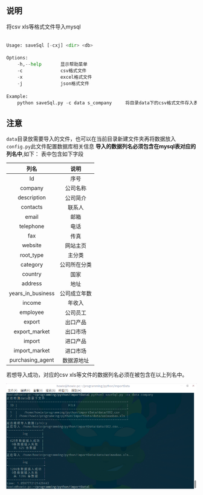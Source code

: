 ## 说明
将csv xls等格式文件导入mysql

```python

Usage: saveSql [-cxj] <dir> <db>

Options:
    -h,--help       显示帮助菜单
    -c              csv格式文件
    -x              excel格式文件
    -j              json格式文件

Example:
    python saveSql.py -c data s_company     将目录data下的csv格式文件存入表s_company中
```

## 注意
`data`目录放需要导入的文件，也可以在当前目录新建文件夹再将数据放入
`config.py`此文件配置数据库相关信息
**导入的数据列名必须包含在mysql表对应的列名中**,如下：
表中包含如下字段

|        列名         |   说明   |
| :---------------: | :----: |
|        Id         |   序号   |
|      company      |  公司名称  |
|    description    |  公司简介  |
|     contacts      |  联系人   |
|       email       |   邮箱   |
|     telephone     |   电话   |
|        fax        |   传真   |
|      website      |  网站主页  |
|     root_type     |  主分类   |
|     category      | 公司所在分类 |
|      country      |   国家   |
|      address      |   地址   |
| years_in_business | 公司成立年数 |
|      income       |  年收入   |
|     employee      |  公司员工  |
|      export       |  出口产品  |
|   export_market   |  出口市场  |
|      import       |  进口产品  |
|   import_market   |  进口市场  |
| purchasing_agent  | 数据源地址  |

若想导入成功，对应的csv xls等文件的数据列名必须在被包含在以上列名中。

![result.png](./data/result.png)
